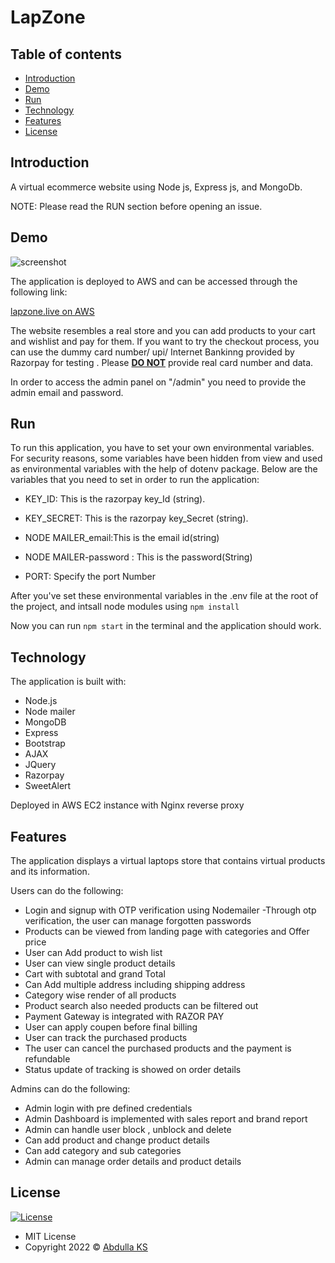 # LapZone
## Table of contents

- [Introduction](#introduction)
- [Demo](#demo)
- [Run](#run)
- [Technology](#technology)
- [Features](#features)
- [License](#license)

## Introduction

A virtual ecommerce website using Node js, Express js, and MongoDb.

NOTE: Please read the RUN section before opening an issue.

## Demo

![screenshot](https://github.com/Abdullaks/LapZone/blob/main/lapzone-home.jp)

The application is deployed to AWS and can be accessed through the following link:

[lapzone.live on AWS](https://lapzone.live/)

The website resembles a real store and you can add products to your cart and wishlist and pay for them. If you want to try the checkout process, you can use the dummy card number/ upi/ Internet Bankinng provided by Razorpay for testing . Please <u><b>DO NOT</b></u> provide real card number and data.

In order to access the admin panel on "/admin" you need to provide the admin email and password.


## Run

To run this application, you have to set your own environmental variables. For security reasons, some variables have been hidden from view and used as environmental variables with the help of dotenv package. Below are the variables that you need to set in order to run the application:

- KEY_ID:     This is the razorpay key_Id (string).

- KEY_SECRET:  This is the razorpay key_Secret (string).

- NODE MAILER_email:This is the email id(string)

- NODE MAILER-password : This is the password(String)

- PORT: Specify the port Number

After you've set these environmental variables in the .env file at the root of the project, and intsall node modules using  `npm install`

Now you can run `npm start` in the terminal and the application should work.

## Technology

The application is built with:

- Node.js 
- Node mailer
- MongoDB
- Express 
- Bootstrap 
- AJAX
- JQuery
- Razorpay
- SweetAlert

Deployed in AWS EC2 instance with Nginx reverse proxy

## Features

The application displays a virtual laptops store that contains virtual products and its information.

Users can do the following:

- Login and signup with OTP verification using Nodemailer
-Through otp verification, the user can manage forgotten passwords
- Products can be viewed from landing page with categories and Offer price
- User can Add product to wish list
- User can view single product details
- Cart with subtotal and grand Total
- Can Add multiple address including shipping address
- Category wise render of all products
- Product search also needed products can be filtered out
- Payment Gateway is integrated with RAZOR PAY
- User can apply coupen before final billing
- User can track the purchased products
- The user can cancel the purchased products and the payment is refundable
- Status update of tracking is showed on order details

Admins can do the following:

- Admin login with pre defined credentials
- Admin Dashboard is implemented with sales report and brand report
- Admin can handle user block , unblock and delete
- Can add product and change product details
- Can add category and sub categories
- Admin can manage order details and product details

## License

[![License](https://img.shields.io/:License-MIT-blue.svg?style=flat-square)](http://badges.mit-license.org)

- MIT License
- Copyright 2022 © [Abdulla KS](https://github.com/Abdullaks)
